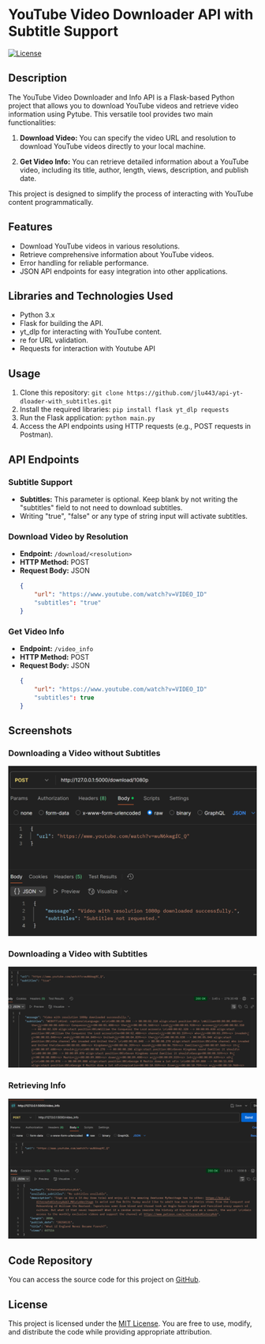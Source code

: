 # YouTube Video Downloader API with Subtitle Support

[![License](https://img.shields.io/badge/license-MIT-blue.svg)](https://opensource.org/licenses/MIT)

## Description
The YouTube Video Downloader and Info API is a Flask-based Python project that allows you to download YouTube videos and retrieve video information using Pytube. This versatile tool provides two main functionalities:

1. **Download Video:** You can specify the video URL and resolution to download YouTube videos directly to your local machine.

2. **Get Video Info:** You can retrieve detailed information about a YouTube video, including its title, author, length, views, description, and publish date.

This project is designed to simplify the process of interacting with YouTube content programmatically.

## Features
- Download YouTube videos in various resolutions.
- Retrieve comprehensive information about YouTube videos.
- Error handling for reliable performance.
- JSON API endpoints for easy integration into other applications.

## Libraries and Technologies Used
- Python 3.x
- Flask for building the API.
- yt_dlp for interacting with YouTube content.
- re for URL validation.
- Requests for interaction with Youtube API

## Usage
1. Clone this repository: `git clone https://github.com/jlu443/api-yt-dloader-with_subtitles.git`
2. Install the required libraries: `pip install flask yt_dlp requests`
3. Run the Flask application: `python main.py`
4. Access the API endpoints using HTTP requests (e.g., POST requests in Postman).

## API Endpoints

### Subtitle Support
- **Subtitles:** This parameter is optional. Keep blank by not writing the "subtitles" field to not need to download subtitles.
- Writing "true", "false" or any type of string input will activate subtitles.

### Download Video by Resolution
- **Endpoint:** `/download/<resolution>`
- **HTTP Method:** POST
- **Request Body:** JSON
    ```json
    {
        "url": "https://www.youtube.com/watch?v=VIDEO_ID"
        "subtitles": "true"
    }
    ```

### Get Video Info
- **Endpoint:** `/video_info`
- **HTTP Method:** POST
- **Request Body:** JSON
    ```json
    {
        "url": "https://www.youtube.com/watch?v=VIDEO_ID"
        "subtitles": true
    }
    ```

## Screenshots
### Downloading a Video without Subtitles
![image](https://github.com/jlu443/api-yt-dloader-with_subtitles/blob/main/pictures/useCase1.png)

### Downloading a Video with Subtitles
![image](https://github.com/jlu443/api-yt-dloader-with_subtitles/blob/main/pictures/useCase2.png)

### Retrieving Info
![image](https://github.com/jlu443/api-yt-dloader-with_subtitles/blob/main/pictures/useCase3.png)


## Code Repository
You can access the source code for this project on [GitHub](https://github.com/jlu443/api-yt-dloader-with_subtitles/blob/main/main.py).

## License
This project is licensed under the [MIT License](https://opensource.org/licenses/MIT). You are free to use, modify, and distribute the code while providing appropriate attribution.
